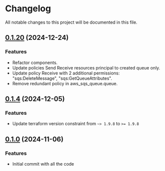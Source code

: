 # Changelog

All notable changes to this project will be documented in this file.

## [0.1.20]() (2024-12-24)
### Features
* Refactor components.
* Update policies Send Receive resources principal to created queue only.
* Update policy Receive with 2 additional permissions: "sqs:DeleteMessage", "sqs:GetQueueAttributes".
* Remove redundant policy in aws_sqs_queue.queue.

## [0.1.4]() (2024-12-05)
### Features
* Update terraform version constraint from `~> 1.9.8` to `>= 1.9.8` 

## [0.1.0]() (2024-11-06)
### Features
* Initial commit with all the code

